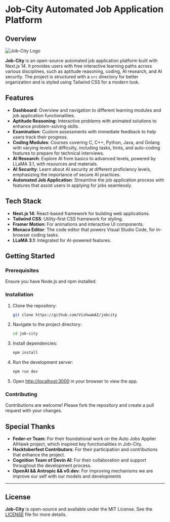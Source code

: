 # Job-City Automated Job Application Platform

## Overview

![Job-City Logo](https://github.com/user-attachments/assets/28656587-1b8e-4794-94e0-719126f6f80a)

**Job-City** is an open-source automated job application platform built with Next.js 14. It provides users with free interactive learning paths across various disciplines, such as aptitude reasoning, coding, AI research, and AI security. The project is structured with a `src` directory for better organization and is styled using Tailwind CSS for a modern look.

## Features

- **Dashboard**: Overview and navigation to different learning modules and job application functionalities.
- **Aptitude Reasoning**: Interactive problems with animated solutions to enhance problem-solving skills.
- **Examination**: Custom assessments with immediate feedback to help users track their progress.
- **Coding Modules**: Courses covering C, C++, Python, Java, and Golang with varying levels of difficulty, including tasks, hints, and auto-coding features to prepare for technical interviews.
- **AI Research**: Explore AI from basics to advanced levels, powered by LLaMA 3.1, with resources and materials.
- **AI Security**: Learn about AI security at different proficiency levels, emphasizing the importance of secure AI practices.
- **Automated Job Application**: Streamline the job application process with features that assist users in applying for jobs seamlessly.

## Tech Stack

- **Next.js 14**: React-based framework for building web applications.
- **Tailwind CSS**: Utility-first CSS framework for styling.
- **Framer Motion**: For animations and interactive UI components.
- **Monaco Editor**: The code editor that powers Visual Studio Code, for in-browser coding tasks.
- **LLaMA 3.1**: Integrated for AI-powered features.

## Getting Started

### Prerequisites

Ensure you have Node.js and npm installed.

### Installation

1. Clone the repository:

    ```bash
    git clone https://github.com/VishwamAI/jobcity
    ```

2. Navigate to the project directory:

    ```bash
    cd job-city
    ```

3. Install dependencies:

    ```bash
    npm install
    ```

4. Run the development server:

    ```bash
    npm run dev
    ```

5. Open [http://localhost:3000](http://localhost:3000) in your browser to view the app.

### Contributing

Contributions are welcome! Please fork the repository and create a pull request with your changes.

## Special Thanks

- **Feder-cr Team**: For their foundational work on the Auto Jobs Applier AIHawk project, which inspired key functionalities in Job-City.
- **Hacktoberfest Contributors**: For their participation and contributions that enhance the project.
- **Cognition Team of Devin AI**: For their collaboration and support throughout the development process.
- **OpenAI && Antropic && v0.dev**: For improving mechanisms we are improve our self with our models and developments 
---

## License

**Job-City** is open-source and available under the MIT License. See the [LICENSE](LICENSE) file for more details.
